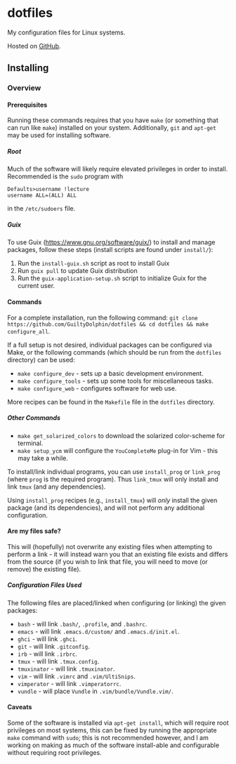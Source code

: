 # dotfiles

My configuration files for Linux systems.

Hosted on [GitHub](https://github.com/GuiltyDolphin/dotfiles).

## Installing

### Overview

#### Prerequisites

Running these commands requires that you have `make` (or something
that can run like `make`) installed on your system. Additionally,
`git` and `apt-get` may be used for installing software.

##### Root

Much of the software will likely require elevated privileges in order
to install. Recommended is the `sudo` program with

```
Defaults>username !lecture
username ALL=(ALL) ALL
```

in the `/etc/sudoers` file.

##### Guix

To use Guix (https://www.gnu.org/software/guix/) to install and manage
packages, follow these steps (install scripts are found under `install/`):

1. Run the `install-guix.sh` script as root to install Guix
2. Run `guix pull` to update Guix distribution
3. Run the `guix-application-setup.sh` script to initialize Guix for the
   current user.

#### Commands

For a complete installation, run the following command:
`git clone https://github.com/GuiltyDolphin/dotfiles && cd dotfiles && make configure_all`.

If a full setup is not desired, individual packages can be configured
via Make, or the following commands
(which should be run from the `dotfiles` directory) can be used:

* `make configure_dev`   - sets up a basic development environment.
* `make configure_tools` - sets up some tools for miscellaneous tasks.
* `make configure_web`   - configures software for web use.

More recipes can be found in the `Makefile` file in the `dotfiles` directory.

##### Other Commands

* `make get_solarized_colors` to download the solarized color-scheme
for terminal.
* `make setup_ycm` will configure the `YouCompleteMe` plug-in for
Vim - this may take a while.

To install/link individual programs, you can use `install_prog` or
`link_prog` (where `prog` is the required program). Thus `link_tmux`
will only install and link `tmux` (and any dependencies).

Using `install_prog` recipes (e.g., `install_tmux`) will _only_
install the given package (and its dependencies), and will not
perform any additional configuration.

#### Are my files safe?

This will (hopefully) not overwrite any existing files when attempting
to perform a link - it will instead warn you that an existing file
exists and differs from the source (if you wish to link that file,
you will need to move (or remove) the existing file).

##### Configuration Files Used

The following files are placed/linked when configuring
(or linking) the given packages:

* `bash`       - will link `.bash/`, `.profile`, and `.bashrc`.
* `emacs`      - will link `.emacs.d/custom/` and `.emacs.d/init.el`.
* `ghci`       - will link `.ghci`.
* `git`        - will link `.gitconfig`.
* `irb`        - will link `.irbrc`.
* `tmux`       - will link `.tmux.config`.
* `tmuxinator` - will link `.tmuxinator`.
* `vim`        - will link `.vimrc` and `.vim/UltiSnips`.
* `vimperator` - will link `.vimperatorrc`.
* `vundle`     - will place `Vundle` in `.vim/bundle/Vundle.vim/`.

#### Caveats

Some of the software is installed via `apt-get install`, which will
require root privileges on most systems, this can be fixed by running
the appropriate `make` command with `sudo`; this is not recommended
however, and I am working on making as much of the software install-able
and configurable without requiring root privileges.
